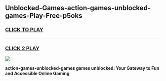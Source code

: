 
## Unblocked-Games-action-games-unblocked-games-Play-Free-p5oks
<h3>
<a href="https://premium76.site?title=action-games-unblocked-games&ref=22A">CLICK TO PLAY</a></h3>
<hr>

<h3>
<a href="https://premium76.site?title=action-games-unblocked-games&ref=22A">CLICK 2 PLAY</a>
  
</h3>

<a href="https://premium76.site?title=action-games-unblocked-games&ref=22A"><img src="https://clearcache.store/games.png"></a>


**action-games-unblocked-games games unblocked: Your Gateway to Fun and Accessible Online Gaming**
